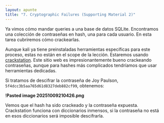 ```yaml
---
layout: apunte
title: "7. Cryptographic Failures (Supporting Material 2)"
---
```


Ya vimos cómo mandar queries a una base de datos SQLite. Encontramos una colección de contraseñas en hash, una para cada usuario. En esta tarea cubriremos cómo crackearlas.

Aunque kali ya tiene preinstaladas herramientas específicas para este proceso, estas no están en el scope de la lección. Estaremos usando [crackstation](https://crackstation.net/). Este sitio web es impresionantemente bueno crackeando  contraseñas, aunque para hashes más complicados tendríamos que usar herramientas dedicadas.

Si tratamos de descifrar la contraseña de Joy Paulson, `5f4dcc3b5aa765d61d8327deb882cf99`, obtenemos:

!**Pasted image 20251009210426.png**

Vemos que el hash ha sido crackeado y la contraseña expuesta. Crackstation funciona con diccionarios inmensos, si la contraseña no está en esos diccionarios será imposible descifrarla.